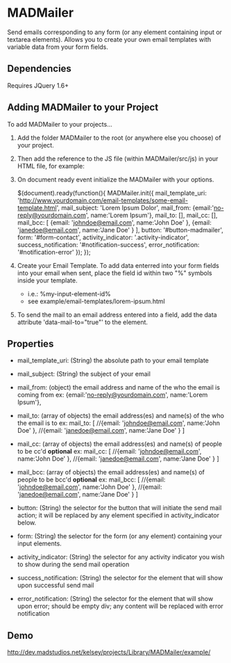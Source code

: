 MADMailer
=========

Send emails corresponding to any form (or any element containing input or textarea elements). 
Allows you to create your own email templates with variable data from your form fields.

Dependencies
--------------
Requires JQuery 1.6+


Adding MADMailer to your Project
--------------

To add MADMailer to your projects...

1) Add the folder MADMailer to the root (or anywhere else you choose) of your project.

2) Then add the reference to the JS file (within MADMailer/src/js) in your HTML file, for example:

    <script src="MADMailer/src/js/MADMailer.js" type="text/javascript"></script>

3) On document ready event initialize the MADMailer with your options.

    $(document).ready(function(){
  	    MADMailer.init({
  	    	mail_template_uri: 'http://www.yourdomain.com/email-templates/some-email-template.html',
  	    	mail_subject: 'Lorem Ipsum Dolor',
  	    	mail_from: {email:'no-reply@yourdomain.com', name:'Lorem Ipsum'},
  	    	mail_to: [],
  	    	mail_cc: [],
  	    	mail_bcc: [
  	    			{email: 'johndoe@email.com', name:'John Doe' },
  	    			{email: 'janedoe@email.com', name:'Jane Doe' }
  	    	],
  	    	button: '#button-madmailer',
  	    	form: '#form-contact',
  	    	activity_indicator: '.activity-indicator',
  	    	success_notification: '#notification-success',
  	    	error_notification: '#notification-error'
  	    });
    });

4) Create your Email Template.  To add data enterred into your form fields into your email when sent, place the field id within two "%" symbols inside your template.
    - i.e.: %my-input-element-id%
    - see example/email-templates/lorem-ipsum.html
    
5) To send the mail to an email address entered into a field, add the data attribute 'data-mail-to="true"' to the element.
    

Properties
--------------
- mail_template_uri:    (String) the absolute path to your email template
    
- mail_subject:     (String) the subject of your email
    
- mail_from:    (object) the email address and name of the who the email is coming from
ex: {email:'no-reply@yourdomain.com', name:'Lorem Ipsum'},
    
- mail_to: (array of objects) the email address(es) and name(s) of the who the email is to
ex: mail_to: [
  	   //{email: 'johndoe@email.com', name:'John Doe' },
  	   //{email: 'janedoe@email.com', name:'Jane Doe' }
]
  	    	
- mail_cc: (array of objects) the email address(es) and name(s) of people to be cc'd  **optional**
ex: mail_cc: [
  	    //{email: 'johndoe@email.com', name:'John Doe' },
  	    //{email: 'janedoe@email.com', name:'Jane Doe' }
]

- mail_bcc: (array of objects) the email address(es) and name(s) of people to be bcc'd  **optional**
ex: mail_bcc: [
  	    //{email: 'johndoe@email.com', name:'John Doe' },
  	    //{email: 'janedoe@email.com', name:'Jane Doe' }
]
  	    	
- button: (String) the selector for the button that will initiate the send mail action; it will be replaced by any element specified in activity_indicator below. 
    
- form: (String) the selector for the form (or any element) containing your input elements. 
    
- activity_indicator:  (String) the selector for any activity indicator you wish to show during the send mail operation
    
- success_notification: (String) the selector for the element that will show upon successful send mail
    
- error_notification: (String) the selector for the element that will show upon error; should be empty div; any content will be replaced with error notification
 
Demo
--------------
http://dev.madstudios.net/kelsey/projects/Library/MADMailer/example/
